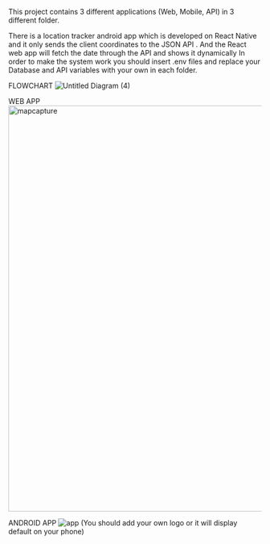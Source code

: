 
This project contains 3 different applications (Web, Mobile, API) in 3 different folder.

There is a location tracker android app which is developed on React Native and it only sends the client coordinates to the JSON API . 
And the React web app will fetch the date through the API and shows it dynamically
In order to make the system work you should insert .env files and replace your Database and API variables
with your own in each folder.

FLOWCHART
![Untitled Diagram (4)](https://user-images.githubusercontent.com/45043515/114609953-61bbd480-9c6d-11eb-99fe-6ca3c78820e0.png)

WEB APP
<img width="806" alt="mapcapture" src="https://user-images.githubusercontent.com/45043515/114608482-bcecc780-9c6b-11eb-9f5e-2bd18c36de35.PNG">

ANDROID APP 
![app](https://user-images.githubusercontent.com/45043515/114610382-d3941e00-9c6d-11eb-854d-9be783151bb7.png)
(You should add your own logo or it will display default on your phone)


